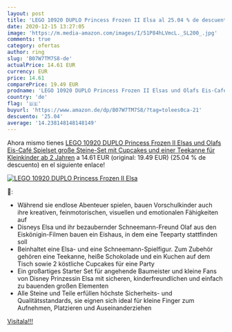 ```yaml
---
layout: post
title: 'LEGO 10920 DUPLO Princess Frozen II Elsa al 25.04 % de descuento'
date: 2020-12-15 13:27:05
image: 'https://m.media-amazon.com/images/I/51P84hLVmcL._SL200_.jpg'
comments: true
category: ofertas
author: ring
slug: 'B07W7TM7S8-de'
actualPrice: 14.61 EUR
currency: EUR
price: 14.61
comparePrice: 19.49 EUR
prodname: 'LEGO 10920 DUPLO Princess Frozen II Elsas und Olafs Eis-Café Spielset  große Steine-Set mit Cupcakes und einer Teekanne  für Kleinkinder ab 2 Jahren'
country: 'de'
flag: '🇩🇪'
buyurl: 'https://www.amazon.de/dp/B07W7TM7S8/?tag=tolees0ca-21'
descuento: '25.04'
average: '14.238148148148149'
---
```


Ahora mismo tienes [LEGO 10920 DUPLO Princess Frozen II Elsas und Olafs Eis-Café Spielset  große Steine-Set mit Cupcakes und einer Teekanne  für Kleinkinder ab 2 Jahren](https://www.amazon.de/dp/B07W7TM7S8/?tag=tolees0ca-21) a 14.61 EUR (original: 19.49 EUR) (25.04 %  de descuento) en el siguiente enlace!

[![LEGO 10920 DUPLO Princess Frozen II Elsa](https://m.media-amazon.com/images/I/51P84hLVmcL._SL200_.jpg)](https://www.amazon.de/dp/B07W7TM7S8/?tag=tolees0ca-21)

🔎:

- Während sie endlose Abenteuer spielen, bauen Vorschulkinder auch ihre kreativen, feinmotorischen, visuellen und emotionalen Fähigkeiten auf
- Disneys Elsa und ihr bezaubernder Schneemann-Freund Olaf aus den Eiskönigin-Filmen bauen ein Eishaus, in dem eine Teeparty stattfinden soll
- Beinhaltet eine Elsa- und eine Schneemann-Spielfigur. Zum Zubehör gehören eine Teekanne, heiße Schokolade und ein Kuchen auf dem Tisch sowie 2 köstliche Cupcakes für eine Party
- Ein großartiges Starter Set für angehende Baumeister und kleine Fans von Disney Prinzessin Elsa mit sicheren, kinderfreundlichen und einfach zu bauenden großen Elementen
- Alle Steine und Teile erfüllen höchste Sicherheits- und Qualitätsstandards, sie eignen sich ideal für kleine Finger zum Aufnehmen, Platzieren und Auseinanderziehen

[Visítala!!!](https://www.amazon.de/dp/B07W7TM7S8/?tag=tolees0ca-21)
